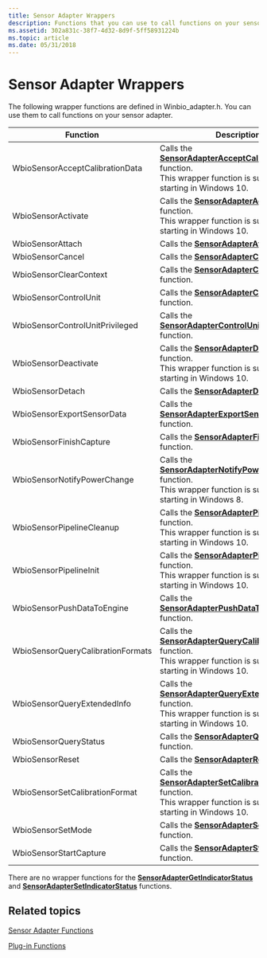 ```yaml
---
title: Sensor Adapter Wrappers
description: Functions that you can use to call functions on your sensor adapter. These functions are defined in Winbio\_adapter.h.
ms.assetid: 302a831c-38f7-4d32-8d9f-5ff58931224b
ms.topic: article
ms.date: 05/31/2018
---
```


# Sensor Adapter Wrappers

The following wrapper functions are defined in Winbio\_adapter.h. You can use them to call functions on your sensor adapter.



| Function                                     | Description                                                                                                                                                                               |
|----------------------------------------------|-------------------------------------------------------------------------------------------------------------------------------------------------------------------------------------------|
| WbioSensorAcceptCalibrationData<br/>   | Calls the [**SensorAdapterAcceptCalibrationData**](/windows/desktop/api/Winbio_adapter/nc-winbio_adapter-pibio_sensor_accept_calibration_data_fn) function.<br/> This wrapper function is supported starting in Windows 10.<br/>     |
| WbioSensorActivate<br/>                | Calls the [**SensorAdapterActivate**](/windows/desktop/api/Winbio_adapter/nc-winbio_adapter-pibio_sensor_activate_fn) function.<br/> This wrapper function is supported starting in Windows 10.<br/>                               |
| WbioSensorAttach<br/>                  | Calls the [**SensorAdapterAttach**](/windows/desktop/api/Winbio_adapter/nc-winbio_adapter-pibio_sensor_attach_fn) function.<br/>                                                                                                         |
| WbioSensorCancel<br/>                  | Calls the [**SensorAdapterCancel**](/windows/desktop/api/Winbio_adapter/nc-winbio_adapter-pibio_sensor_cancel_fn) function.<br/>                                                                                                         |
| WbioSensorClearContext<br/>            | Calls the [**SensorAdapterClearContext**](/windows/desktop/api/Winbio_adapter/nc-winbio_adapter-pibio_sensor_clear_context_fn) function.<br/>                                                                                             |
| WbioSensorControlUnit<br/>             | Calls the [**SensorAdapterControlUnit**](/windows/desktop/api/Winbio_adapter/nc-winbio_adapter-pibio_sensor_control_unit_fn) function.<br/>                                                                                               |
| WbioSensorControlUnitPrivileged<br/>   | Calls the [**SensorAdapterControlUnitPrivileged**](/windows/desktop/api/Winbio_adapter/nc-winbio_adapter-pibio_sensor_control_unit_privileged_fn) function.<br/>                                                                           |
| WbioSensorDeactivate<br/>              | Calls the [**SensorAdapterDeactivate**](/windows/desktop/api/Winbio_adapter/nc-winbio_adapter-pibio_sensor_deactivate_fn) function.<br/> This wrapper function is supported starting in Windows 10.<br/>                           |
| WbioSensorDetach<br/>                  | Calls the [**SensorAdapterDetach**](/windows/desktop/api/Winbio_adapter/nc-winbio_adapter-pibio_sensor_detach_fn) function.<br/>                                                                                                         |
| WbioSensorExportSensorData<br/>        | Calls the [**SensorAdapterExportSensorData**](/windows/desktop/api/Winbio_adapter/nc-winbio_adapter-pibio_sensor_export_sensor_data_fn) function.<br/>                                                                                     |
| WbioSensorFinishCapture<br/>           | Calls the [**SensorAdapterFinishCapture**](/windows/desktop/api/Winbio_adapter/nc-winbio_adapter-pibio_sensor_finish_capture_fn) function.<br/>                                                                                           |
| WbioSensorNotifyPowerChange<br/>       | Calls the [**SensorAdapterNotifyPowerChange**](/windows/desktop/api/Winbio_adapter/nc-winbio_adapter-pibio_sensor_notify_power_change_fn) function.<br/> This wrapper function is supported starting in Windows 8.<br/>              |
| WbioSensorPipelineCleanup<br/>         | Calls the [**SensorAdapterPipelineCleanup**](/windows/desktop/api/Winbio_adapter/nc-winbio_adapter-pibio_sensor_pipeline_cleanup_fn) function.<br/> This wrapper function is supported starting in Windows 10.<br/>                 |
| WbioSensorPipelineInit<br/>            | Calls the [**SensorAdapterPipelineInit**](/windows/desktop/api/Winbio_adapter/nc-winbio_adapter-pibio_sensor_pipeline_init_fn) function.<br/> This wrapper function is supported starting in Windows 10.<br/>                       |
| WbioSensorPushDataToEngine<br/>        | Calls the [**SensorAdapterPushDataToEngine**](/windows/desktop/api/Winbio_adapter/nc-winbio_adapter-pibio_sensor_push_data_to_engine_fn) function.<br/>                                                                                     |
| WbioSensorQueryCalibrationFormats<br/> | Calls the [**SensorAdapterQueryCalibrationFormats**](/windows/desktop/api/Winbio_adapter/nc-winbio_adapter-pibio_sensor_query_calibration_formats_fn) function.<br/> This wrapper function is supported starting in Windows 10.<br/> |
| WbioSensorQueryExtendedInfo<br/>       | Calls the [**SensorAdapterQueryExtendedInfo**](/windows/desktop/api/Winbio_adapter/nc-winbio_adapter-pibio_sensor_query_extended_info_fn) function.<br/> This wrapper function is supported starting in Windows 10.<br/>             |
| WbioSensorQueryStatus<br/>             | Calls the [**SensorAdapterQueryStatus**](/windows/desktop/api/Winbio_adapter/nc-winbio_adapter-pibio_sensor_query_status_fn) function.<br/>                                                                                               |
| WbioSensorReset<br/>                   | Calls the [**SensorAdapterReset**](/windows/desktop/api/Winbio_adapter/nc-winbio_adapter-pibio_sensor_reset_fn) function.<br/>                                                                                                           |
| WbioSensorSetCalibrationFormat<br/>    | Calls the [**SensorAdapterSetCalibrationFormat**](/windows/desktop/api/Winbio_adapter/nc-winbio_adapter-pibio_sensor_set_calibration_format_fn) function.<br/> This wrapper function is supported starting in Windows 10.<br/>       |
| WbioSensorSetMode<br/>                 | Calls the [**SensorAdapterSetMode**](/windows/desktop/api/Winbio_adapter/nc-winbio_adapter-pibio_sensor_set_mode_fn) function.<br/>                                                                                                       |
| WbioSensorStartCapture<br/>            | Calls the [**SensorAdapterStartCapture**](/windows/desktop/api/Winbio_adapter/nc-winbio_adapter-pibio_sensor_start_capture_fn) function.<br/>                                                                                             |



 

There are no wrapper functions for the [**SensorAdapterGetIndicatorStatus**](/windows/desktop/api/Winbio_adapter/nc-winbio_adapter-pibio_sensor_get_indicator_status_fn) and [**SensorAdapterSetIndicatorStatus**](/windows/desktop/api/Winbio_adapter/nc-winbio_adapter-pibio_sensor_set_indicator_status_fn) functions.

## Related topics

<dl> <dt>

[Sensor Adapter Functions](sensor-adapter-functions.md)
</dt> <dt>

[Plug-in Functions](plug-in-functions.md)
</dt> </dl>

 

 





